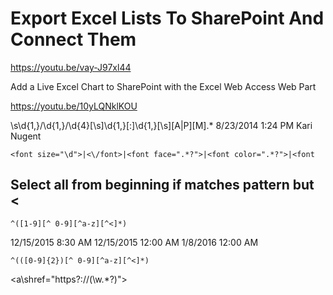 # Export Excel Lists To SharePoint And Connect Them

https://youtu.be/vay-J97xl44

Add a Live Excel Chart to SharePoint with the Excel Web Access Web Part

https://youtu.be/10yLQNklKOU

\s\d{1,}\/\d{1,}\/\d{4}[\s]\d{1,}[:]\d{1,}[\s][A|P][M].*
8/23/2014 1:24 PM Kari Nugent

    <font size="\d">|<\/font>|<font face=".*?">|<font color=".*?">|<font

## Select all from beginning if matches pattern but <

    ^([1-9][^ 0-9][^a-z][^<]*)

12/15/2015 8:30 AM	12/15/2015 12:00 AM	1/8/2016 12:00 AM	

    ^(([0-9]{2})[^ 0-9][^a-z][^<]*)
    
<a href="https://www.kcc.edu"></a>
<a href="http://www.kcc.edu/cartoons"></a>
<a\shref="https?://(\w.*?)"></a>